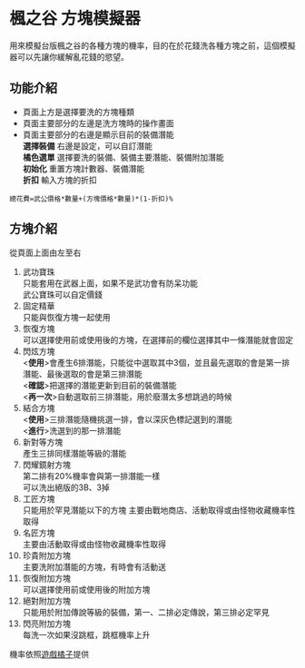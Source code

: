 # 楓之谷 方塊模擬器
用來模擬台版楓之谷的各種方塊的機率，目的在於花錢洗各種方塊之前，這個模擬器可以先讓你緩解亂花錢的慾望。

## 功能介紹

* 頁面上方是選擇要洗的方塊種類
* 頁面主要部分的左邊是洗方塊時的操作畫面
* 頁面主要部分的右邊是顯示目前的裝備潛能<br>
**選擇裝備** 右邊是設定，可以自訂潛能<br>
**橘色選單** 選擇要洗的裝備、裝備主要潛能、裝備附加潛能<br>
**初始化** 重置方塊計數器、裝備潛能<br>
**折扣** 輸入方塊的折扣<br>
  
`總花費=武公價格*數量+(方塊價格*數量)*(1-折扣)%`




## 方塊介紹

從頁面上面由左至右
1. 武功寶珠<br>
只能套用在武器上面，如果不是武功會有防呆功能<br>
武公寶珠可以自定價錢
2. 固定精華<br>
只能與恢復方塊一起使用
3. 恢復方塊<br>
可以選擇使用前或使用後的方塊，在選擇前的欄位選擇其中一條潛能就會固定
4. 閃炫方塊<br>
<**使用**>會產生6排潛能，只能從中選取其中3個，並且最先選取的會是第一排潛能、最後選取的會是第三排潛能<br>
<**確認**>把選擇的潛能更新到目前的裝備潛能<br>
<**再一次**>自動選取前三排潛能，用於廢潛太多想跳過的時候
5. 結合方塊<br>
<**使用**>三排潛能隨機挑選一排，會以深灰色標記選到的潛能<br>
<**進行**>洗選到的那一排潛能
7. 新對等方塊<br>
產生三排同樣潛能等級的潛能
8. 閃耀鏡射方塊<br>
第二排有20%機率會與第一排潛能一樣<br>
可以洗出絕版的3B、3掉
9. 工匠方塊<br>
只能用於罕見潛能以下的方塊 主要由戰地商店、活動取得或由怪物收藏機率性取得
10. 名匠方塊<br>
主要由活動取得或由怪物收藏機率性取得
11. 珍貴附加方塊<br>
主要洗附加潛能的方塊，有時會有活動送
12. 恢復附加方塊<br>
可以選擇使用前或使用後的附加方塊
13. 絕對附加方塊<br>
只能用於附加傳說等級的裝備，第一、二排必定傳說，第三排必定罕見
14. 閃亮附加方塊<br>
每洗一次如果沒跳框，跳框機率上升

機率依照[遊戲橘子](https://maplestory-event.beanfun.com/eventad/eventad?eventadid=8421)提供
